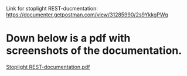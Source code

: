 Link for stoplight REST-ducmentation: https://documenter.getpostman.com/view/31285990/2s9YkkgPWg

# Down below is a pdf with screenshots of the documentation.
[Stoplight REST-documentation.pdf](https://github.com/TVT22-4/elokuvasovellus/files/13684522/Stoplight.REST-documentation.pdf)
